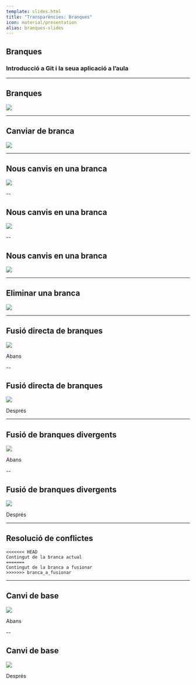 ```yaml
---
template: slides.html
title: "Transparències: Branques"
icon: material/presentation
alias: branques-slides
---
```


## Branques

### Introducció a Git i la seua aplicació a l’aula

---

## Branques

<img class="r-stretch" src="../img/create_branches.light.png">

---

## Canviar de branca

<img class="r-stretch" src="../img/checkout_branch.light.png">

---

<!-- .slide: data-transition="fade-out" -->
## Nous canvis en una branca

<img class="r-stretch" src="../img/commit_menjar.light.png">

--

<!-- .slide: data-transition="fade" -->
## Nous canvis en una branca

<img class="r-stretch" src="../img/commit_beguda.light.png">

--

<!-- .slide: data-transition="fade" -->
## Nous canvis en una branca

<img class="r-stretch" src="../img/commit_neteja.light.png">

---

## Eliminar una branca

<img class="r-stretch" src="../img/delete_neteja.light.png">

---

<!-- .slide: data-transition="fade-out" -->
## Fusió directa de branques

<img class="r-stretch" src="../img/before_ff.light.png">

Abans

--

<!-- .slide: data-transition="fade" -->
## Fusió directa de branques

<img class="r-stretch" src="../img/after_ff.light.png">

Després

---

<!-- .slide: data-transition="fade-out" -->
## Fusió de branques divergents

<img class="r-stretch" src="../img/before_divergent.light.png">

Abans

--

<!-- .slide: data-transition="fade" -->
## Fusió de branques divergents

<img class="r-stretch" src="../img/after_divergent.light.png">

Després

---

## Resolució de conflictes

```text
<<<<<<< HEAD
Contingut de la branca actual
=======
Contingut de la branca a fusionar
>>>>>>> branca_a_fusionar
```

---

<!-- .slide: data-transition="fade-out" -->
## Canvi de base

<img class="r-stretch" src="../img/before_rebase.light.png">

Abans

--

<!-- .slide: data-transition="fade" -->
## Canvi de base

<img class="r-stretch" src="../img/after_rebase.light.png">

Després

